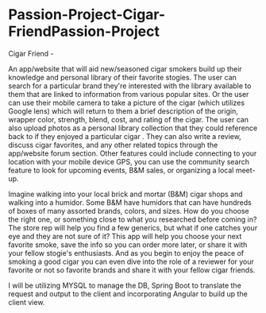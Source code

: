 # Passion-Project-Cigar-FriendPassion-Project

Cigar Friend -

An app/website that will aid new/seasoned cigar smokers build up their knowledge and personal library of their favorite stogies. The user can search for a particular brand they're interested with the library available to them that are linked to information from various popular sites. Or the user can use their mobile camera to take a picture of the cigar (which utilizes Google lens) which will return to them a brief description of the origin, wrapper color, strength, blend, cost, and rating of the cigar. The user can also upload photos as a personal library collection that they could reference back to if they enjoyed a particular cigar . They can also write a review, discuss cigar favorites, and any other related topics through the app/website forum section. Other features could include connecting to your location with your mobile device GPS, you can use the community search feature to look for upcoming events, B&M sales, or organizing a local meet-up.

Imagine walking into your local brick and mortar (B&M) cigar shops and walking into a humidor. Some B&M have humidors that can have hundreds of boxes of many assorted brands, colors, and sizes. How do you choose the right one, or something close to what you researched before coming in? The store rep will help you find a few generics, but what if one catches your eye and they are not sure of it? This app will help you choose your next favorite smoke, save the info so you can order more later, or share it with your fellow stogie's enthusiasts. And as you begin to enjoy the peace of smoking a good cigar you can even dive into the role of a reviewer for your favorite or not so favorite brands and share it with your fellow cigar friends.

I will be utilizing MYSQL to manage the DB, Spring Boot to translate the request and output to the client and incorporating Angular to build up the client view.

